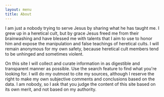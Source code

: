 ```yaml
---
layout: menu
title: About
---
```


I am just a nobody trying to serve Jesus by sharing what he has taught me. I grew up in a heretical cult, but by grace Jesus freed me from their brainwashing and have blessed me with talents that I aim to use to honor him and expose the manipulation and false teachings of heretical cults. I will remain anonymous for my own safety, because heretical cult members tend to be unhinged and sometimes violent. 

On this site I will collect and curate information in as digestible and transparent manner as possible. Use the search feature to find what you're looking for. I will do my outmost to cite my sources, although I reserve the right to make my own subjective comments and conclusions based on the data. I am nobody, so I ask that you judge the content of this site based on its own merit, and not based on my authority. 